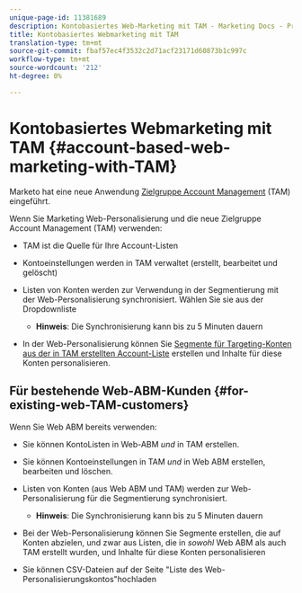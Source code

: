 ```yaml
---
unique-page-id: 11381689
description: Kontobasiertes Web-Marketing mit TAM - Marketing Docs - Produktdokumentation
title: Kontobasiertes Webmarketing mit TAM
translation-type: tm+mt
source-git-commit: fbaf57ec4f3532c2d71acf23171d60873b1c997c
workflow-type: tm+mt
source-wordcount: '212'
ht-degree: 0%

---
```



# Kontobasiertes Webmarketing mit TAM {#account-based-web-marketing-with-TAM}

Marketo hat eine neue Anwendung [Zielgruppe Account Management](https://docs.marketo.com/display/docs/account+based+marketing) (TAM) eingeführt.

Wenn Sie Marketing Web-Personalisierung und die neue Zielgruppe Account Management (TAM) verwenden:

* TAM ist die Quelle für Ihre Account-Listen
* Kontoeinstellungen werden in TAM verwaltet (erstellt, bearbeitet und gelöscht)
* Listen von Konten werden zur Verwendung in der Segmentierung mit der Web-Personalisierung synchronisiert. Wählen Sie sie aus der Dropdownliste

   * **Hinweis**: Die Synchronisierung kann bis zu 5 Minuten dauern

* In der Web-Personalisierung können Sie [Segmente für Targeting-Konten aus der in TAM erstellten Account-Liste](/help/marketo/product-docs/web-personalization/account-based-web-marketing/create-a-new-account-list.md) erstellen und Inhalte für diese Konten personalisieren.

## Für bestehende Web-ABM-Kunden {#for-existing-web-TAM-customers}

Wenn Sie Web ABM bereits verwenden:

* Sie können KontoListen in Web-ABM _und_ in TAM erstellen.
* Sie können Kontoeinstellungen in TAM _und_ in Web ABM erstellen, bearbeiten und löschen.
* Listen von Konten (aus Web ABM und TAM) werden zur Web-Personalisierung für die Segmentierung synchronisiert.

   * **Hinweis**: Die Synchronisierung kann bis zu 5 Minuten dauern

* Bei der Web-Personalisierung können Sie Segmente erstellen, die auf Konten abzielen, und zwar aus Listen, die in _sowohl_ Web ABM als auch TAM erstellt wurden, und Inhalte für diese Konten personalisieren
* Sie können CSV-Dateien auf der Seite &quot;Liste des Web-Personalisierungskontos&quot;hochladen

